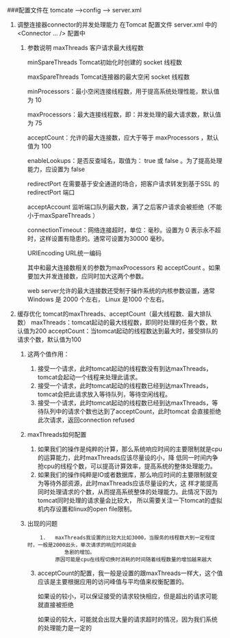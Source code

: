 ###配置文件在 tomcate -->config --> server.xml

1.  调整连接器connector的并发处理能力
    在Tomcat 配置文件 server.xml 中的 <Connector ... /> 配置中
    1. 参数说明
        maxThreads  客户请求最大线程数
        
        minSpareThreads    Tomcat初始化时创建的 socket 线程数
        
        maxSpareThreads   Tomcat连接器的最大空闲 socket 线程数
        
        minProcessors：最小空闲连接线程数，用于提高系统处理性能，默认值为 10
        
        maxProcessors：最大连接线程数，即：并发处理的最大请求数，默认值为 75
        
        acceptCount：允许的最大连接数，应大于等于 maxProcessors ，默认值为 100
        
        enableLookups：是否反查域名，取值为： true 或 false 。为了提高处理能力，应设置为 false
        
        redirectPort        在需要基于安全通道的场合，把客户请求转发到基于SSL 的 redirectPort 端口
        
        acceptAccount       监听端口队列最大数，满了之后客户请求会被拒绝（不能小于maxSpareThreads  ）
        
        connectionTimeout：网络连接超时，单位：毫秒。设置为 0 表示永不超时，这样设置有隐患的。通常可设置为30000 毫秒。
        
        URIEncoding    URL统一编码
        
        其中和最大连接数相关的参数为maxProcessors 和 acceptCount 。如果要加大并发连接数，应同时加大这两个参数。
        
        web server允许的最大连接数还受制于操作系统的内核参数设置，通常 Windows 是 2000 个左右， Linux 是1000 个左右。
2.  缓存优化
    tomcat的maxThreads、acceptCount（最大线程数、最大排队数）
    maxThreads：tomcat起动的最大线程数，即同时处理的任务个数，默认值为200
    acceptCount：当tomcat起动的线程数达到最大时，接受排队的请求个数，默认值为100
    
    1. 这两个值作用：<br>
        1.  接受一个请求，此时tomcat起动的线程数没有到达maxThreads，tomcat会起动一个线程来处理此请求。
        2.  接受一个请求，此时tomcat起动的线程数已经到达maxThreads，tomcat会把此请求放入等待队列，等待空闲线程。
        3.  接受一个请求，此时tomcat起动的线程数已经到达maxThreads，等待队列中的请求个数也达到了acceptCount，此时tomcat
            会直接拒绝此次请求，返回connection refused
    2.  maxThreads如何配置  
        1.  如果我们的操作是纯粹的计算，那么系统响应时间的主要限制就是cpu的运算能力，此时maxThreads应该尽量设的小，降
                低同一时间内争抢cpu的线程个数，可以提高计算效率，提高系统的整体处理能力。  
        2.  如果我们的操作纯粹是IO或者数据库，那么响应时间的主要限制就变为等待外部资源，此时maxThreads应该尽量设的大，这
                样才能提高同时处理请求的个数，从而提高系统整体的处理能力。此情况下因为tomcat同时处理的请求量会比较大，
                所以需要关注一下tomcat的虚拟机内存设置和linux的open file限制。
    3.  出现的问题
    
                1.   maxThreads我设置的比较大比如3000，当服务的线程数大到一定程度时，一般是2000出头，单次请求的响应时间就会
                        急剧的增加。
                     原因可能是cpu在线程切换时消耗的时间随着线程数量的增加越来越大
                
         3. acceptCount的配置，我一般是设置的跟maxThreads一样大，这个值应该是主要根据应用的访问峰值与平均值来权衡配置的。
         
             如果设的较小，可以保证接受的请求较快相应，但是超出的请求可能就直接被拒绝
         
             如果设的较大，可能就会出现大量的请求超时的情况，因为我们系统的处理能力是一定的